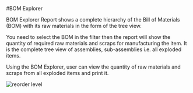 <!-- add-breadcrumbs -->
#BOM Explorer

BOM Explorer Report shows a complete hierarchy of the Bill of Materials (BOM) with its raw materials in the form of the tree view.

You need to select the BOM in the filter then the report will show the quantity of required raw materials and scraps for manufacturing the item. It is the complete tree view of assemblies, sub-assemblies i.e. all exploded items.

Using the BOM Explorer, user can view the quantity of raw materials and scraps from all exploded items and print it.

<img alt="reorder level" class="screenshot" src="{{docs_base_url}}/assets/img/articles/bom_explorer.png">
